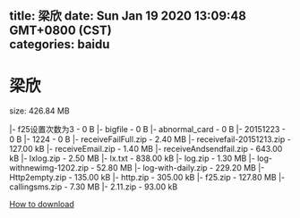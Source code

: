 
title: 梁欣
date: Sun Jan 19 2020 13:09:48 GMT+0800 (CST)    
categories: baidu
---

# 梁欣
size: 426.84 MB
 
 
|- f25设置次数为3 - 0 B
|- bigfile - 0 B
|- abnormal_card - 0 B
|- 20151223 - 0 B
|- 1224 - 0 B
|- receiveFailFull.zip - 2.40 MB
|- receivefail-20151213.zip - 127.00 kB
|- receiveEmail.zip - 1.40 MB
|- receiveAndsendfail.zip - 643.00 kB
|- lxlog.zip - 2.50 MB
|- lx.txt - 838.00 kB
|- log.zip - 1.30 MB
|- log-withnewimg-1202.zip - 52.80 MB
|- log-with-daily.zip - 229.20 MB
|- Http2empty.zip - 135.00 kB
|- http.zip - 305.00 kB
|- f25.zip - 127.80 MB
|- callingsms.zip - 7.30 MB
|- 2.11.zip - 93.00 kB

[How to download](https://bpcam.bemobtrk.com/go/2ceec3aa-1ca2-46d6-b9ff-aaa5c184517c?jno=388)